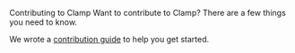 Contributing to Clamp
Want to contribute to Clamp? There are a few things you need to know.

We wrote a [contribution guide](https://github.com/clamp-orchestrator/clamp-core/) to help you get started.
